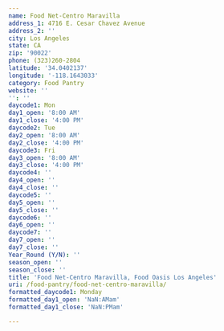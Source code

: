 ```yaml
---
name: Food Net-Centro Maravilla
address_1: 4716 E. Cesar Chavez Avenue
address_2: ''
city: Los Angeles
state: CA
zip: '90022'
phone: (323)260-2804
latitude: '34.0402137'
longitude: '-118.1643033'
category: Food Pantry
website: ''
'': ''
daycode1: Mon
day1_open: '8:00 AM'
day1_close: '4:00 PM'
daycode2: Tue
day2_open: '8:00 AM'
day2_close: '4:00 PM'
daycode3: Fri
day3_open: '8:00 AM'
day3_close: '4:00 PM'
daycode4: ''
day4_open: ''
day4_close: ''
daycode5: ''
day5_open: ''
day5_close: ''
daycode6: ''
day6_open: ''
daycode7: ''
day7_open: ''
day7_close: ''
Year_Round (Y/N): ''
season_open: ''
season_close: ''
title: 'Food Net-Centro Maravilla, Food Oasis Los Angeles'
uri: /food-pantry/food-net-centro-maravilla/
formatted_daycode1: Monday
formatted_day1_open: 'NaN:AMam'
formatted_day1_close: 'NaN:PMam'

---
```

